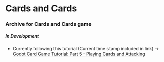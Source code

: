 # Cards and Cards

### Archive for Cards and Cards game
##### In Development

- Currently following this tutorial (Current time stamp included in link) -> [Godot Card Game Tutorial: Part 5 - Playing Cards and Attacking
](\https://youtu.be/IfGDeOG8Uus?si=W1Chhn4xL9TLnkit&t=60)
